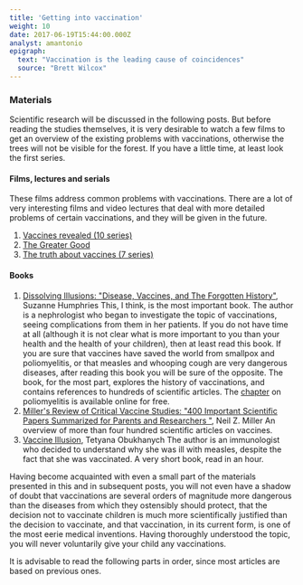 ```yaml
---
title: 'Getting into vaccination'
weight: 10
date: 2017-06-19T15:44:00.000Z
analyst: amantonio
epigraph:
  text: "Vaccination is the leading cause of coincidences"
  source: "Brett Wilcox"
---
```

### Materials

Scientific research will be discussed in the following posts. But before reading the studies themselves, it is very desirable to watch a few films to get an overview of the existing problems with vaccinations, otherwise the trees will not be visible for the forest. If you have a little time, at least look the first series.

#### Films, lectures and serials

These films address common problems with vaccinations. There are a lot of very interesting films and video lectures that deal with more detailed problems of certain vaccinations, and they will be given in the future.

1. [Vaccines revealed (10 series)](https://thepiratebay.org/torrent/17444203/Vaccines_Revealed_Episode_1-10_COMPLETE_(2017)_HD_720p)
2. [The Greater Good](https://www.youtube.com/watch?v=mO1C6MAEnwY)
3. [The truth about vaccines (7 series)](https://thepiratebay.org/torrent/17623942/The_Truth_About_Vaccines_Docu-series)

#### Books

1. [Dissolving Illusions: "Disease, Vaccines, and The Forgotten History"](https://www.amazon.com/Dissolving-Illusions-Disease-Vaccines-Forgotten/dp/1480216895), Suzanne Humphries
This, I think, is the most important book. The author is a nephrologist who began to investigate the topic of vaccinations, seeing complications from them in her patients. If you do not have time at all (although it is not clear what is more important to you than your health and the health of your children), then at least read this book. If you are sure that vaccines have saved the world from smallpox and poliomyelitis, or that measles and whooping cough are very dangerous diseases, after reading this book you will be sure of the opposite. The book, for the most part, explores the history of vaccinations, and contains references to hundreds of scientific articles.
The [chapter](http://humphries.s3.amazonaws.com/DissolvingIllusions-Polio.pdf) on poliomyelitis is available online for free.
2. [Miller's Review of Critical Vaccine Studies: "400 Important Scientific Papers Summarized for Parents and Researchers "](https://www.amazon.com/Millers-Review-Critical-Vaccine-Studies/dp/188121740X), Neil Z. Miller
An overview of more than four hundred scientific articles on vaccines.
3. [Vaccine Illusion](https://www.amazon.com/Vaccine-Illusion-Tetyana-Obukhanych-ebook/dp/B007AW2CLG), Tetyana Obukhanych
The author is an immunologist who decided to understand why she was ill with measles, despite the fact that she was vaccinated. A very short book, read in an hour.

Having become acquainted with even a small part of the materials presented in this and in subsequent posts, you will not even have a shadow of doubt that vaccinations are several orders of magnitude more dangerous than the diseases from which they ostensibly should protect, that the decision not to vaccinate children is much more scientifically justified than the decision to vaccinate, and that vaccination, in its current form, is one of the most eerie medical inventions. Having thoroughly understood the topic, you will never voluntarily give your child any vaccinations.  

It is advisable to read the following parts in order, since most articles are based on previous ones.